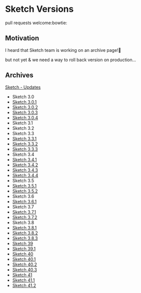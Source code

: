 # Sketch Versions 

pull requests welcome:bowtie:

## Motivation

I heard that Sketch team is working on an archive page!:rainbow:

but not yet & we need a way to roll back version on production...

## Archives

[Sketch - Updates](https://www.sketchapp.com/support/updates/)

- Sketch 3.0
- [Sketch 3.0.1](http://download.sketchapp.com/sketch-3.0.1.zip)
- [Sketch 3.0.2](http://download.sketchapp.com/sketch-3.0.2.zip)
- [Sketch 3.0.3](http://download.sketchapp.com/sketch-3.0.3.zip)
- [Sketch 3.0.4](http://download.sketchapp.com/sketch-3.0.4.zip)
- Sketch 3.1
- Sketch 3.2
- Sketch 3.3
- [Sketch 3.3.1](http://download.sketchapp.com/sketch-3.3.1.zip)
- [Sketch 3.3.2](http://download.sketchapp.com/sketch-3.3.2.zip)
- [Sketch 3.3.3](http://download.sketchapp.com/sketch-3.3.3.zip)
- Sketch 3.4
- [Sketch 3.4.1](http://download.sketchapp.com/sketch-3.4.1.zip)
- [Sketch 3.4.2](http://download.sketchapp.com/sketch-3.4.2.zip)
- [Sketch 3.4.3](http://download.sketchapp.com/sketch-3.4.3.zip)
- [Sketch 3.4.4](http://download.sketchapp.com/sketch-3.4.4.zip)
- Sketch 3.5
- [Sketch 3.5.1](http://download.sketchapp.com/sketch-3.5.1.zip)
- [Sketch 3.5.2](http://download.sketchapp.com/sketch-3.5.2.zip)
- Sketch 3.6
- [Sketch 3.6.1](http://download.sketchapp.com/sketch-3.6.1.zip)
- Sketch 3.7
- [Sketch 3.7.1](http://download.sketchapp.com/sketch-3.7.1.zip)
- [Sketch 3.7.2](http://download.sketchapp.com/sketch-3.7.2.zip)
- Sketch 3.8
- [Sketch 3.8.1](http://download.sketchapp.com/sketch-3.8.1.zip)
- [Sketch 3.8.2](http://download.sketchapp.com/sketch-3.8.2.zip)
- [Sketch 3.8.3](http://download.sketchapp.com/sketch-3.8.3.zip)
- [Sketch 39](http://download.sketchapp.com/sketch-39.zip)
- [Sketch 39.1](http://download.sketchapp.com/sketch-39.1.zip)
- [Sketch 40](http://download.sketchapp.com/sketch-40.zip)
- [Sketch 40.1](http://download.sketchapp.com/sketch-40.1.zip)
- [Sketch 40.2](http://download.sketchapp.com/sketch-40.2.zip)
- [Sketch 40.3](http://download.sketchapp.com/sketch-40.3.zip)
- [Sketch 41](http://download.sketchapp.com/sketch-41.zip)
- [Sketch 41.1](http://download.sketchapp.com/sketch-41.1.zip)
- [Sketch 41.2](http://download.sketchapp.com/sketch-41.2.zip)
